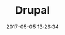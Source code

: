 ---
layout: inner
title: Drupal
name: drupal
excerpt: 'intro'
date: 2017-05-05 13:26:34
featured_image: 'http://placekitten.com/600/300'
---